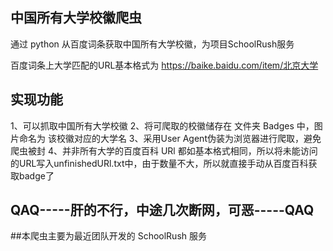 ## 中国所有大学校徽爬虫

通过 python 从百度词条获取中国所有大学校徽，为项目SchoolRush服务

百度词条上大学匹配的URL基本格式为 https://baike.baidu.com/item/北京大学

## 实现功能

1、可以抓取中国所有大学校徽
2、将可爬取的校徽储存在 文件夹 Badges 中，图片命名为 该校徽对应的大学名
3、采用User Agent伪装为浏览器进行爬取，避免爬虫被封
4、并非所有大学的百度百科 URl 都如基本格式相同，所以将未能访问的URL写入unfinishedURl.txt中，由于数量不大，所以就直接手动从百度百科获取badge了

## QAQ-----肝的不行，中途几次断网，可恶-----QAQ

##本爬虫主要为最近团队开发的 SchoolRush 服务